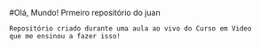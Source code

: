 #Olá, Mundo!
 Prmeiro repositório do juan
 
    Repositório criado durante uma aula ao vivo do Curso em Video
    que me ensinou a fazer isso!
    
